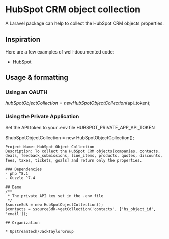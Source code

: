 # HubSpot CRM object collection

A Laravel package can help to collect the HubSpot CRM objects properties.

## Inspiration

Here are a few examples of well-documented code:

* [HubSpot](https://developers.hubspot.com/docs/api/crm/companies)
## Usage & formatting

### Using an OAUTH 
$hubSpotObjectCollection = new HubSpotObjectCollection($api_token);
 
### Using the Private Application
Set the API token to your .env file HUBSPOT_PRIVATE_APP_API_TOKEN

$hubSpotObjectCollection = new HubSpotObjectCollection();

```
Project Name: HubSpot Object Collection
Description: To collect the HubSpot CRM objects[companies, contacts, deals, feedback_submissions, line_items, products, quotes, discounts, fees, taxes, tickets, goals] and return only the properties.

### Dependencies
- php ^8.1
- Guzzle ^7.4

## Demo
/**
 * The private API key set in the .env file
 */
$sourceSdk = new HubSpotObjectCollection();
$contacts = $sourceSdk->getCollection('contacts', ['hs_object_id', 'email']);

## Organization

* Upstreamtech/JackTaylorGroup
